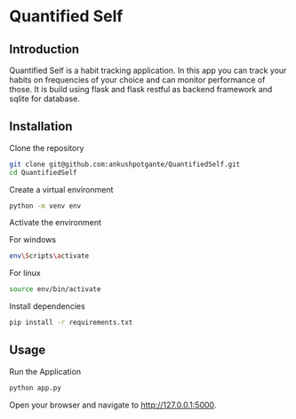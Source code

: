 # Quantified Self

## Introduction

Quantified Self is a habit tracking application. In this app you can track your habits on frequencies of your choice and can monitor performance of those.
It is build using flask and flask restful as backend framework and sqlite for database.

## Installation

Clone the repository
``` bash
git clone git@github.com:ankushpotgante/QuantifiedSelf.git
cd QuantifiedSelf
```

Create a virtual environment

``` sh
python -m venv env
```

Activate the environment

For windows
```sh
env\Scripts\activate
```

For linux
``` sh
source env/bin/activate
```

Install dependencies

```sh
pip install -r requirements.txt
```


## Usage

Run the Application
``` bash
python app.py
```

Open your browser and navigate to http://127.0.0.1:5000.